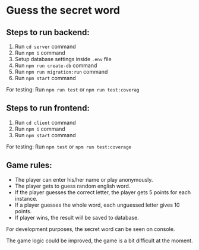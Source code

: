 # Guess the secret word

## Steps to run backend:

1. Run `cd server` command
2. Run `npm i` command
3. Setup database settings inside `.env` file
4. Run `npm run create-db` command
5. Run `npm run migration:run` command
6. Run `npm start` command

For testing:
Run `npm run test`
or `npm run test:coverag`

## Steps to run frontend:

1. Run `cd client` command
2. Run `npm i` command
3. Run `npm start` command

For testing:
Run `npm test` or `npm run test:coverage`

## Game rules:

- The player can enter his/her name or play anonymously.
- The player gets to guess random english word.
- If the player guesses the correct letter, the player gets 5 points for each instance.
- If a player guesses the whole word, each unguessed letter gives 10 points.
- If player wins, the result will be saved to database.

For development purposes, the secret word can be seen on console.

The game logic could be improved, the game is a bit difficult at the moment.
